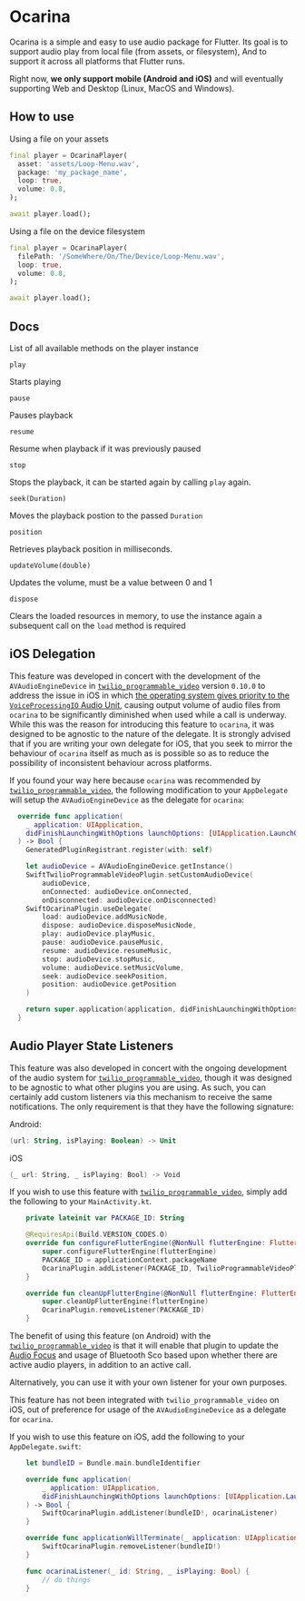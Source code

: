 # Ocarina

Ocarina is a simple and easy to use audio package for Flutter. Its goal is to support audio play from local file (from assets, or filesystem), And to support it across all platforms that Flutter runs.

Right now, __we only support mobile (Android and iOS)__ and will eventually supporting Web and Desktop (Linux, MacOS and Windows).

## How to use

Using a file on your assets

```dart
final player = OcarinaPlayer(
  asset: 'assets/Loop-Menu.wav',
  package: 'my_package_name',
  loop: true,
  volume: 0.8,
);

await player.load();
```

Using a file on the device filesystem

```dart
final player = OcarinaPlayer(
  filePath: '/SomeWhere/On/The/Device/Loop-Menu.wav',
  loop: true,
  volume: 0.8,
);

await player.load();
```

## Docs 

List of all available methods on the player instance

`play`

Starts playing

`pause`

Pauses playback

`resume`

Resume when playback if it was previously paused

`stop`

Stops the playback, it can be started again by calling `play` again.

`seek(Duration)`

Moves the playback postion to the passed `Duration`

`position`

Retrieves playback position in milliseconds.

`updateVolume(double)`

Updates the volume, must be a value between 0 and 1

`dispose`

Clears the loaded resources in memory, to use the instance again a subsequent call on the `load` method is required

## iOS Delegation

This feature was developed in concert with the development of the `AVAudioEngineDevice` in [`twilio_programmable_video`](https://pub.dev/packages/twilio_programmable_video) version `0.10.0` to address the issue in iOS in which [the operating system gives priority to the `VoiceProcessingIO` Audio Unit](https://developer.apple.com/forums/thread/22133), causing output volume of audio files from `ocarina` to be significantly diminished when used while a call is underway. While this was the reason for introducing this feature to `ocarina`, it was designed to be agnostic to the nature of the delegate. It is strongly advised that if you are writing your own delegate for iOS, that you seek to mirror the behaviour of `ocarina` itself as much as is possible so as to reduce the possibility of inconsistent behaviour across platforms.

If you found your way here because `ocarina` was recommended by [`twilio_programmable_video`](https://pub.dev/packages/twilio_programmable_video), the following modification to your `AppDelegate` will setup the `AVAudioEngineDevice` as the delegate for `ocarina`:

```swift
  override func application(
    _ application: UIApplication,
    didFinishLaunchingWithOptions launchOptions: [UIApplication.LaunchOptionsKey: Any]?
  ) -> Bool {
    GeneratedPluginRegistrant.register(with: self)

    let audioDevice = AVAudioEngineDevice.getInstance()
    SwiftTwilioProgrammableVideoPlugin.setCustomAudioDevice(
        audioDevice,
        onConnected: audioDevice.onConnected,
        onDisconnected: audioDevice.onDisconnected)
    SwiftOcarinaPlugin.useDelegate(
        load: audioDevice.addMusicNode,
        dispose: audioDevice.disposeMusicNode,
        play: audioDevice.playMusic,
        pause: audioDevice.pauseMusic,
        resume: audioDevice.resumeMusic,
        stop: audioDevice.stopMusic,
        volume: audioDevice.setMusicVolume,
        seek: audioDevice.seekPosition,
        position: audioDevice.getPosition
    )

    return super.application(application, didFinishLaunchingWithOptions: launchOptions)
  }
```

## Audio Player State Listeners

This feature was also developed in concert with the ongoing development of the audio system for [`twilio_programmable_video`](https://pub.dev/packages/twilio_programmable_video), though it was designed to be agnostic to what other plugins you are using. As such, you can certainly add custom listeners via this mechanism to receive the same notifications. The only requirement is that they have the following signature:

Android:
```kotlin
(url: String, isPlaying: Boolean) -> Unit
```

iOS
```swift
(_ url: String, _ isPlaying: Bool) -> Void
```

If you wish to use this feature with [`twilio_programmable_video`](https://pub.dev/packages/twilio_programmable_video), simply add the following to your `MainActivity.kt`.

```kotlin
    private lateinit var PACKAGE_ID: String

    @RequiresApi(Build.VERSION_CODES.O)
    override fun configureFlutterEngine(@NonNull flutterEngine: FlutterEngine) {
        super.configureFlutterEngine(flutterEngine)
        PACKAGE_ID = applicationContext.packageName
        OcarinaPlugin.addListener(PACKAGE_ID, TwilioProgrammableVideoPlugin.getAudioPlayerEventListener());
    }

    override fun cleanUpFlutterEngine(@NonNull flutterEngine: FlutterEngine) {
        super.cleanUpFlutterEngine(flutterEngine)
        OcarinaPlugin.removeListener(PACKAGE_ID)
    }
```
The benefit of using this feature (on Android) with the [`twilio_programmable_video`](https://pub.dev/packages/twilio_programmable_video) is that it will enable that plugin to update the [Audio Focus](https://developer.android.com/guide/topics/media-apps/audio-focus) and usage of Bluetooth Sco based upon whether there are active audio players, in addition to an active call.

Alternatively, you can use it with your own listener for your own purposes.

This feature has not been integrated with `twilio_programmable_video` on iOS, out of preference for usage of the `AVAudioEngineDevice` as a delegate for `ocarina`.

If you wish to use this feature on iOS, add the following to  your `AppDelegate.swift`:

```swift
    let bundleID = Bundle.main.bundleIdentifier

    override func application(
        _ application: UIApplication,
        didFinishLaunchingWithOptions launchOptions: [UIApplication.LaunchOptionsKey: Any]?
    ) -> Bool {
        SwiftOcarinaPlugin.addListener(bundleID!, ocarinaListener)
    }

    override func applicationWillTerminate(_ application: UIApplication) {
        SwiftOcarinaPlugin.removeListener(bundleID!)
    }

    func ocarinaListener(_ id: String, _ isPlaying: Bool) {
        // do things
    }
```